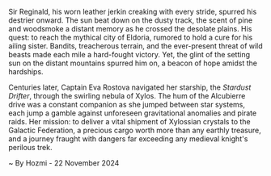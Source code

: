 
Sir Reginald, his worn leather jerkin creaking with every stride, spurred his destrier onward.  The sun beat down on the dusty track, the scent of pine and woodsmoke a distant memory as he crossed the desolate plains.  His quest: to reach the mythical city of Eldoria, rumored to hold a cure for his ailing sister. Bandits, treacherous terrain, and the ever-present threat of wild beasts made each mile a hard-fought victory.  Yet, the glint of the setting sun on the distant mountains spurred him on, a beacon of hope amidst the hardships.

Centuries later, Captain Eva Rostova navigated her starship, the *Stardust Drifter*, through the swirling nebula of Xylos.  The hum of the Alcubierre drive was a constant companion as she jumped between star systems, each jump a gamble against unforeseen gravitational anomalies and pirate raids.  Her mission: to deliver a vital shipment of Xylossian crystals to the Galactic Federation, a precious cargo worth more than any earthly treasure,  and a journey fraught with dangers far exceeding any medieval knight's perilous trek.

~ By Hozmi - 22 November 2024
